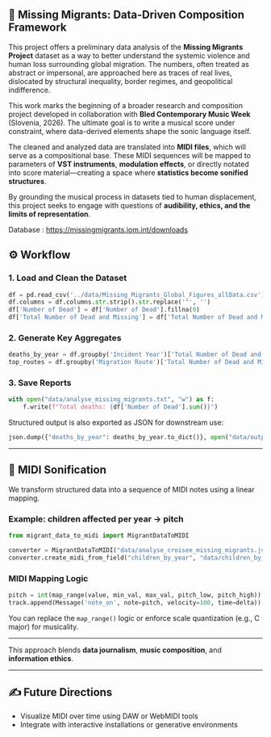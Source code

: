 

## 🎼 Missing Migrants: Data-Driven Composition Framework


This project offers a preliminary data analysis of the **Missing Migrants Project** dataset as a way to better understand the systemic violence and human loss surrounding global migration. The numbers, often treated as abstract or impersonal, are approached here as traces of real lives, dislocated by structural inequality, border regimes, and geopolitical indifference.

This work marks the beginning of a broader research and composition project developed in collaboration with **Bled Contemporary Music Week** (Slovenia, 2026). The ultimate goal is to write a musical score under constraint, where data-derived elements shape the sonic language itself.

The cleaned and analyzed data are translated into **MIDI files**, which will serve as a compositional base. These MIDI sequences will be mapped to parameters of **VST instruments**, **modulation effects**, or directly notated into score material—creating a space where **statistics become sonified structures**.

By grounding the musical process in datasets tied to human displacement, this project seeks to engage with questions of **audibility, ethics, and the limits of representation**.

Database : https://missingmigrants.iom.int/downloads

## ⚙️ Workflow

### 1. Load and Clean the Dataset

```python
df = pd.read_csv('../data/Missing_Migrants_Global_Figures_allData.csv')
df.columns = df.columns.str.strip().str.replace('"', '')
df['Number of Dead'] = df['Number of Dead'].fillna(0)
df['Total Number of Dead and Missing'] = df['Total Number of Dead and Missing'].fillna(0)
```

### 2. Generate Key Aggregates

```python
deaths_by_year = df.groupby('Incident Year')['Total Number of Dead and Missing'].sum()
top_routes = df.groupby('Migration Route')['Total Number of Dead and Missing'].sum().sort_values(ascending=False)
```

### 3. Save Reports

```python
with open("data/analyse_missing_migrants.txt", "w") as f:
    f.write(f"Total deaths: {df['Number of Dead'].sum()}")
```

Structured output is also exported as JSON for downstream use:

```python
json.dump({"deaths_by_year": deaths_by_year.to_dict()}, open("data/output.json", "w"))
```

---

## 🎵 MIDI Sonification

We transform structured data into a sequence of MIDI notes using a linear mapping.

### Example: children affected per year → pitch

```python
from migrant_data_to_midi import MigrantDataToMIDI

converter = MigrantDataToMIDI("data/analyse_croisee_missing_migrants.json")
converter.create_midi_from_field("children_by_year", "data/children_by_year.mid")
```

### MIDI Mapping Logic

```python
pitch = int(map_range(value, min_val, max_val, pitch_low, pitch_high))
track.append(Message('note_on', note=pitch, velocity=100, time=delta))
```

You can replace the `map_range()` logic or enforce scale quantization (e.g., C major) for musicality.

---


This approach blends **data journalism**, **music composition**, and **information ethics**.

---

## ✍️ Future Directions

* Visualize MIDI over time using DAW or WebMIDI tools
* Integrate with interactive installations or generative environments

